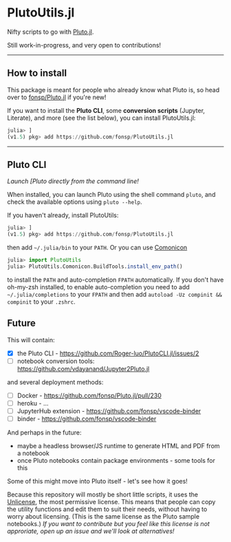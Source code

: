 # PlutoUtils.jl

Nifty scripts to go with [Pluto.jl](https://github.com/fonsp/Pluto.jl).

Still work-in-progress, and very open to contributions!

---

## How to install

This package is meant for people who already know what Pluto is, so head over to [fonsp/Pluto.jl](https://github.com/fonsp/Pluto.jl) if you're new!

If you want to install the **Pluto CLI**, some **conversion scripts** (Jupyter, Literate), and more (see the list below), you can install PlutoUtils.jl:

```julia
julia> ]
(v1.5) pkg> add https://github.com/fonsp/PlutoUtils.jl
```

---


## Pluto CLI

_Launch [Pluto directly from the command line!_

When installed, you can launch Pluto using the shell command `pluto`, and check the available options using `pluto --help`.

If you haven't already, install PlutoUtils:

```julia
julia> ]
(v1.5) pkg> add https://github.com/fonsp/PlutoUtils.jl
```

then add `~/.julia/bin` to your `PATH`. Or you can use [Comonicon](https://github.com/Roger-luo/Comonicon.jl)

```julia
julia> import PlutoUtils
julia> PlutoUtils.Comonicon.BuildTools.install_env_path()
```

to install the `PATH` and auto-completion `FPATH` automatically. If you don't have oh-my-zsh installed,
to enable auto-completion you need to add `~/.julia/completions` to your `FPATH` and then add 
`autoload -Uz compinit && compinit` to your `.zshrc`.

## Future

This will contain:

-   [x] the Pluto CLI - https://github.com/Roger-luo/PlutoCLI.jl/issues/2
-   [ ] notebook conversion tools: https://github.com/vdayanand/Jupyter2Pluto.jl

and several deployment methods:

-   [ ] Docker - https://github.com/fonsp/Pluto.jl/pull/230
-   [ ] heroku - ...
-   [ ] JupyterHub extension - https://github.com/fonsp/vscode-binder
-   [ ] binder - https://github.com/fonsp/vscode-binder

And perhaps in the future:

-   maybe a headless browser/JS runtime to generate HTML and PDF from a notebook
-   once Pluto notebooks contain package environments - some tools for this

Some of this might move into Pluto itself - let's see how it goes!

Because this repository will mostly be short little scripts, it uses the [Unlicense](./LICENSE), the most permissive license. This means that people can copy the utility functions and edit them to suit their needs, without having to worry about licensing. (This is the same license as the Pluto sample notebooks.) _If you want to contribute but you feel like this license is not approriate, open up an issue and we'll look at alternatives!_
